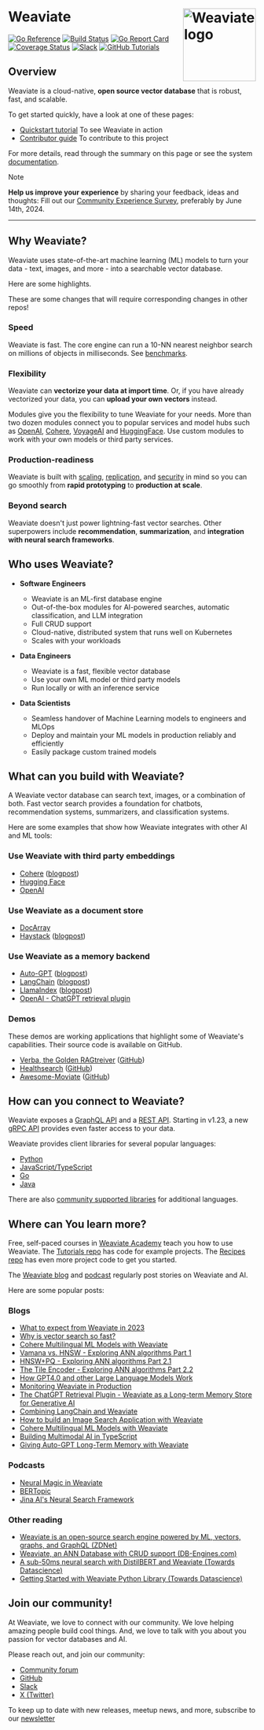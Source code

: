 <h1>Weaviate <img alt='Weaviate logo' src='https://weaviate.io/img/site/weaviate-logo-light.png' width='148' align='right' /></h1>

[![Go Reference](https://pkg.go.dev/badge/github.com/weaviate/weaviate.svg)](https://pkg.go.dev/github.com/weaviate/weaviate)
[![Build Status](https://github.com/weaviate/weaviate/actions/workflows/.github/workflows/pull_requests.yaml/badge.svg?branch=main)](https://github.com/weaviate/weaviate/actions/workflows/.github/workflows/pull_requests.yaml)
[![Go Report Card](https://goreportcard.com/badge/github.com/weaviate/weaviate)](https://goreportcard.com/report/github.com/weaviate/weaviate)
[![Coverage Status](https://codecov.io/gh/weaviate/weaviate/branch/main/graph/badge.svg)](https://codecov.io/gh/weaviate/weaviate)
[![Slack](https://img.shields.io/badge/slack--channel-blue?logo=slack)](https://weaviate.io/slack)
[![GitHub Tutorials](https://img.shields.io/badge/Weaviate_Tutorials-green)](https://github.com/weaviate-tutorials/)

## Overview

Weaviate is a cloud-native, **open source vector database** that is robust, fast, and scalable.

To get started quickly, have a look at one of these pages:

- [Quickstart tutorial](https://weaviate.io/developers/weaviate/quickstart) To see Weaviate in action
- [Contributor guide](https://weaviate.io/developers/contributor-guide) To contribute to this project

For more details, read through the summary on this page or see the system [documentation](https://weaviate.io/developers/weaviate/).

> [!NOTE]
> **Help us improve your experience** by sharing your feedback, ideas and thoughts: Fill out our [Community Experience Survey](https://forms.gle/hrFGMqtVkdSG6ne48), preferably by June 14th, 2024.

---

## Why Weaviate?

Weaviate uses state-of-the-art machine learning (ML) models to turn your data - text, images, and more - into a searchable vector database.

Here are some highlights.

These are some changes that will require corresponding changes in other repos!

### Speed

Weaviate is fast. The core engine can run a 10-NN nearest neighbor search on millions of objects in milliseconds. See [benchmarks](https://weaviate.io/developers/weaviate/benchmarks).

### Flexibility

Weaviate can **vectorize your data at import time**. Or, if you have already vectorized your data, you can **upload your own vectors** instead.

Modules give you the flexibility to tune Weaviate for your needs. More than two dozen modules connect you to popular services and model hubs such as [OpenAI](https://weaviate.io/developers/weaviate/modules/retriever-vectorizer-modules/text2vec-openai), [Cohere](https://weaviate.io/developers/weaviate/modules/retriever-vectorizer-modules/text2vec-cohere), [VoyageAI](https://weaviate.io/developers/weaviate/modules/retriever-vectorizer-modules/text2vec-voyageai) and [HuggingFace](https://weaviate.io/developers/weaviate/modules/retriever-vectorizer-modules/text2vec-huggingface). Use custom modules to work with your own models or third party services.

### Production-readiness

Weaviate is built with [scaling](https://weaviate.io/developers/weaviate/concepts/cluster), [replication](https://weaviate.io/developers/weaviate/concepts/replication-architecture), and [security](https://weaviate.io/developers/weaviate/configuration/authentication) in mind so you can go smoothly from **rapid prototyping** to **production at scale**.

### Beyond search

Weaviate doesn't just power lightning-fast vector searches. Other superpowers include **recommendation**, **summarization**, and **integration with neural search frameworks**.

## Who uses Weaviate?

- **Software Engineers**

  - Weaviate is an ML-first database engine
  - Out-of-the-box modules for AI-powered searches, automatic classification, and LLM integration
   - Full CRUD support
   - Cloud-native, distributed system that runs well on Kubernetes
   - Scales with your workloads

- **Data Engineers**

  - Weaviate is a fast, flexible vector database
  - Use your own ML model or third party models
  - Run locally or with an inference service

- **Data Scientists**

   - Seamless handover of Machine Learning models to engineers and MLOps
   - Deploy and maintain your ML models in production reliably and efficiently
   - Easily package custom trained models

## What can you build with Weaviate?

A Weaviate vector database can search text, images, or a combination of both. Fast vector search provides a foundation for chatbots, recommendation systems, summarizers, and classification systems.

Here are some examples that show how Weaviate integrates with other AI and ML tools:

### Use Weaviate with third party embeddings

- [Cohere](https://weaviate.io/developers/weaviate/modules/retriever-vectorizer-modules/text2vec-cohere) ([blogpost](https://txt.cohere.com/embedding-archives-wikipedia/))
- [Hugging Face](https://weaviate.io/developers/weaviate/modules/retriever-vectorizer-modules/text2vec-huggingface)
- [OpenAI](https://github.com/openai/openai-cookbook/tree/main/examples/vector_databases/weaviate)

### Use Weaviate as a document store

- [DocArray](https://docarray.jina.ai/advanced/document-store/weaviate/)
- [Haystack](https://docs.haystack.deepset.ai/reference/integrations-weaviate#weaviatedocumentstore) ([blogpost](https://www.deepset.ai/weaviate-vector-search-engine-integration))

### Use Weaviate as a memory backend

- [Auto-GPT](https://github.com/Significant-Gravitas/Auto-GPT/blob/master/docs/configuration/memory.md#weaviate-setup) ([blogpost](https://weaviate.io/blog/autogpt-and-weaviate))
- [LangChain](https://python.langchain.com/docs/integrations/providers/weaviate) ([blogpost](https://weaviate.io/blog/combining-langchain-and-weaviate))
- [LlamaIndex](https://gpt-index.readthedocs.io/en/latest/how_to/integrations/vector_stores.html) ([blogpost](https://weaviate.io/blog/llamaindex-and-weaviate))
- [OpenAI - ChatGPT retrieval plugin](https://github.com/openai/chatgpt-retrieval-plugin/blob/main/docs/providers/weaviate/setup.md)

### Demos

These demos are working applications that highlight some of Weaviate's capabilities. Their source code is available on GitHub.

- [Verba, the Golden RAGtreiver](https://verba.weaviate.io) ([GitHub](https://github.com/weaviate/verba))
- [Healthsearch](https://healthsearch.weaviate.io) ([GitHub](https://github.com/weaviate/healthsearch-demo))
- [Awesome-Moviate](https://awesome-moviate.weaviate.io/) ([GitHub](https://github.com/weaviate-tutorials/awesome-moviate))

## How can you connect to Weaviate?

Weaviate exposes a [GraphQL API](https://weaviate.io/developers/weaviate/api/graphql) and a [REST API](https://weaviate.io/developers/weaviate/api/rest). Starting in v1.23, a new [gRPC API](https://weaviate.io/developers/weaviate/api/grpc) provides even faster access to your data.

Weaviate provides client libraries for several popular languages:

- [Python](https://weaviate.io/developers/weaviate/client-libraries/python)
- [JavaScript/TypeScript](https://weaviate.io/developers/weaviate/client-libraries/typescript)
- [Go](https://weaviate.io/developers/weaviate/client-libraries/go)
- [Java](https://weaviate.io/developers/weaviate/client-libraries/java)

There are also [community supported libraries](https://weaviate.io/developers/weaviate/client-libraries/community) for additional languages.

## Where can You learn more?

Free, self-paced courses in [Weaviate Academy](https://weaviate.io/developers/academy) teach you how to use Weaviate. The [Tutorials repo](https://github.com/weaviate-tutorials) has code for example projects. The [Recipes repo](https://github.com/weaviate/recipes) has even more project code to get you started.

The [Weaviate blog](https://weaviate.io/blog) and [podcast](https://weaviate.io/podcast) regularly post stories on Weaviate and AI.

Here are some popular posts:

### Blogs

- [What to expect from Weaviate in 2023](https://weaviate.io/blog/what-to-expect-from-weaviate-in-2023)
- [Why is vector search so fast?](https://weaviate.io/blog/Why-is-Vector-Search-so-fast)
- [Cohere Multilingual ML Models with Weaviate](https://weaviate.io/blog/Cohere-multilingual-with-weaviate)
- [Vamana vs. HNSW - Exploring ANN algorithms Part 1](https://weaviate.io/blog/ann-algorithms-vamana-vs-hnsw)
- [HNSW+PQ - Exploring ANN algorithms Part 2.1](https://weaviate.io/blog/ann-algorithms-hnsw-pq)
- [The Tile Encoder - Exploring ANN algorithms Part 2.2](https://weaviate.io/blog/ann-algorithms-tiles-enocoder)
- [How GPT4.0 and other Large Language Models Work](https://weaviate.io/blog/what-are-llms)
- [Monitoring Weaviate in Production](https://weaviate.io/blog/monitoring-weaviate-in-production)
- [The ChatGPT Retrieval Plugin - Weaviate as a Long-term Memory Store for Generative AI](https://weaviate.io/blog/weaviate-retrieval-plugin)
- [Combining LangChain and Weaviate](https://weaviate.io/blog/combining-langchain-and-weaviate)
- [How to build an Image Search Application with Weaviate](https://weaviate.io/blog/how-to-build-an-image-search-application-with-weaviate)
- [Cohere Multilingual ML Models with Weaviate](https://weaviate.io/blog/cohere-multilingual-with-weaviate)
- [Building Multimodal AI in TypeScript](https://weaviate.io/blog/multimodal-search-in-typescript)
- [Giving Auto-GPT Long-Term Memory with Weaviate](https://weaviate.io/blog/autogpt-and-weaviate)

### Podcasts

- [Neural Magic in Weaviate](https://www.youtube.com/watch?v=leGgjIQkVYo)
- [BERTopic](https://www.youtube.com/watch?v=IwXOaHanfUU)
- [Jina AI's Neural Search Framework](https://www.youtube.com/watch?v=o6MD0tWl0SM)

### Other reading

- [Weaviate is an open-source search engine powered by ML, vectors, graphs, and GraphQL (ZDNet)](https://www.zdnet.com/article/weaviate-an-open-source-search-engine-powered-by-machine-learning-vectors-graphs-and-graphql/)
- [Weaviate, an ANN Database with CRUD support (DB-Engines.com)](https://db-engines.com/en/blog_post/87)
- [A sub-50ms neural search with DistilBERT and Weaviate (Towards Datascience)](https://towardsdatascience.com/a-sub-50ms-neural-search-with-distilbert-and-weaviate-4857ae390154)
- [Getting Started with Weaviate Python Library (Towards Datascience)](https://towardsdatascience.com/getting-started-with-weaviate-python-client-e85d14f19e4f)

## Join our community!

At Weaviate, we love to connect with our community. We love helping amazing people build cool things. And, we love to talk with you about you passion for vector databases and AI.

Please reach out, and join our community:

- [Community forum](https://forum.weaviate.io)
- [GitHub](https://github.com/weaviate/weaviate)
- [Slack](https://weaviate.io/slack)
- [X (Twitter)](https://twitter.com/weaviate_io)

To keep up to date with new releases, meetup news, and more, subscribe to our [newsletter](https://newsletter.weaviate.io/)
